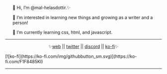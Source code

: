 <!DOCTYPE html>
<html>
  <head>
  </head>
  <body>
    <p>
    <ul>👋 Hi, I’m @mal-helasdottir.✨</ul>
    <ul>👀 I’m interested in learning new things and growing as a writer and a person!</ul>
    <ul>🌱 I’m currently learning css, html, and javascript.</ul>
    </p>
<hr>
<p align="center">✨<a href="http://mare-stellarum.uwu.ai">web</a> || <a href="http://www.twitter.com/mare_stellarum">twitter</a> || <a href="https://discordapp.com/users/mal-helasdottir#9354">discord</a> || <a href="https://ko-fi.com/mare_stellarum">ko-fi</a>✨</p>
    </p>
    [![ko-fi](https://ko-fi.com/img/githubbutton_sm.svg)](https://ko-fi.com/F1F8485KI)
    <hr>
  </body>
</html>

<!---
mal-helasdottir/mal-helasdottir is a ✨ special ✨ repository because its `README.md` (this file) appears on your GitHub profile.
You can click the Preview link to take a look at your changes.
--->
